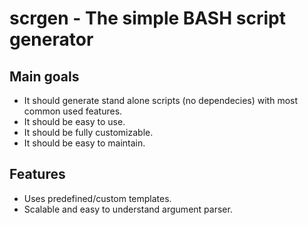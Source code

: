 # scrgen - The simple BASH script generator

## Main goals

- It should generate stand alone scripts (no dependecies) with most common used
  features.
- It should be easy to use.
- It should be fully customizable.
- It should be easy to maintain.

## Features

- Uses predefined/custom templates.
- Scalable and easy to understand argument parser.
